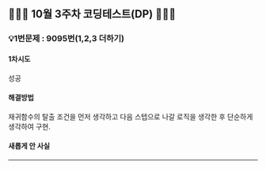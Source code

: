 ## 👨🏻‍💻 10월 3주차 코딩테스트(DP) 👨🏻‍💻

### 💡1번문제 : 9095번(1,2,3 더하기)

#### 1차시도
성공
#### 해결방법
재귀함수의 탈출 조건을 먼저 생각하고 다음 스텝으로 나갈 로직을 생각한 후 단순하게 생각하여 구현.
#### 새롭게 안 사실

<hr>
